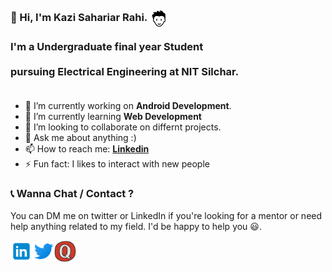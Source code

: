 <h3 align="left">
 <abc>
  <br> 👋 Hi, I'm Kazi Sahariar Rahi. <img src="https://github.com/kazi123kazi/kazi123kazi/blob/master/Assets/boy.png" width="30px" align="center"><br> 
<br> I'm a Undergraduate final year Student <br>
<br> pursuing Electrical Engineering at NIT Silchar. <br>
  <br>
   </abc>
</h3>

 
- 🔭 I’m currently working on **Android Development**.
- 🌱 I’m currently learning **Web Development**
- 👯 I’m looking to collaborate on differnt projects.
- 💬 Ask me about anything :)
- 📫 How to reach me: **[Linkedin](www.linkedin.com/in/kazi-sahariar-rahi)**
- ⚡ Fun fact: I likes to interact with new people


### 📞 Wanna Chat / Contact  ?

 You can DM me on twitter or LinkedIn if you're looking for a mentor or need help anything related to my field. I'd be happy to help you 😃.

  <a href="https://www.linkedin.com/in/kazi-sahariar-rahi/">
    <img align="left" alt="Kazi Sahariar Rahi | Linkedin" width="35px" src="https://github.com/kazi123kazi/kazi123kazi/blob/master/Assets/linkedin.svg" />
  </a>
  <a href="https://twitter.com/KajiRahi">
    <img align="left" alt="Kazi Sahariar Rahi| Twitter" width="35px" src="https://github.com/kazi123kazi/kazi123kazi/blob/master/Assets/twitter.svg" />
  </a>
 
  <a href="https://www.quora.com/profile/Kazi-Sahariar-Rahi">
    <img align="left" alt="Kazi Sahariar Rahi | Quora" width="35px" src="https://github.com/kazi123kazi/kazi123kazi/blob/master/Assets/quora.svg" />
  </a>


